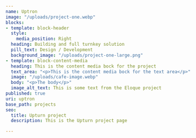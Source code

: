 ```yaml
---
name: Uptron
image: "/uploads/project-one.webp"
blocks:
- template: block-header
  style:
    media_position: Right
  heading: Building and full turnkey solution
  pill_text: Design / Development
  background_image: "/uploads/project-one-large.png"
- template: block-content-media
  heading: This is the content media bock for the project
  text_area: "<p>This is the content media bock for the text area</p>"
  image: "/uploads/cafe-image.webp"
  body: "<p>The body</p>"
  image_alt_text: This is some text from the Eloque project
published: true
uri: uptron
base_path: projects
seo:
  title: Upturn project
  description: This is the Upturn project page

---
```

